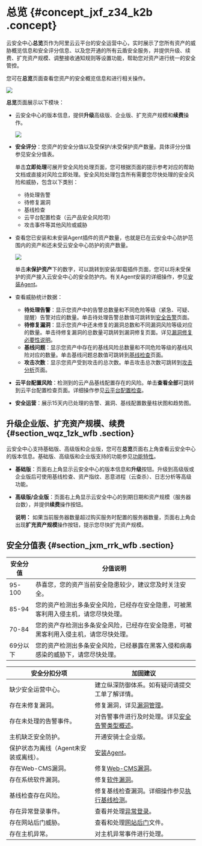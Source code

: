 # 总览 {#concept_jxf_z34_k2b .concept}

云安全中心**总览**页作为阿里云云平台的安全运营中心，实时展示了您所有资产的威胁概览信息和安全评分信息、以及您开通的所有云盾安全服务，并提供升级、续费、扩充资产规模、调整接收通知规则等设置功能，帮助您对资产进行统一的安全管控。

您可在**总览**页面查看您资产的安全概览信息和进行相关操作。

![](http://static-aliyun-doc.oss-cn-hangzhou.aliyuncs.com/assets/img/15448/156104613149837_zh-CN.png)

**总览**页面展示以下模块：

-   云安全中心的版本信息，提供**升级**高级版、企业版、扩充资产规模和**续费**操作。

    ![](http://static-aliyun-doc.oss-cn-hangzhou.aliyuncs.com/assets/img/15448/156104613148508_zh-CN.png)

-   **安全评分**：您资产的安全分值以及受保护/未受保护资产数量。具体评分分值参见安全分值表。

    单击**立即处理**可展开安全风险处理页面，您可根据页面的提示参考对应的帮助文档或直接对风险立即处理。安全风险处理包含所有需要您尽快处理的安全风险和威胁，包含以下类别：

    -   待处理告警
    -   待修复漏洞
    -   基线检查
    -   云平台配置检查（云产品安全风险项）
    -   攻击事件等其他风险或威胁
-   查看您已安装和未安装Agent插件的资产数量，也就是已在云安全中心防护范围内的资产和还未受云安全中心防护的资产数量。

    ![](http://static-aliyun-doc.oss-cn-hangzhou.aliyuncs.com/assets/img/15448/156104613148509_zh-CN.png)

    单击**未保护资产**下的数字，可以跳转到安装/卸载插件页面，您可以将未受保护的资产接入云安全中心的安全防护内。有关Agent安装的详细操作，参见[安装Agent](../../../../intl.zh-CN/接入云安全中心/安装Agent.md#)。

-   查看威胁统计数据：
    -   **待处理告警**：显示您资产中的告警总数量和不同危险等级（紧急、可疑、提醒）告警对应的数量。单击待处理告警总数值可跳转到[安全告警](intl.zh-CN/用户指南/安全告警处理/安全告警类型概述.md#)页面。
    -   **待修复漏洞**：显示您资产中还未修复的漏洞总数和不同漏洞风险等级对应的数量。单击待修复漏洞的总数量可跳转到漏洞修复页面。详见[漏洞修复必要性说明](intl.zh-CN/用户指南/漏洞管理/漏洞修复必要性说明.md#)。
    -   **基线问题**：显示您资产中存在的基线风险总数量和不同危险等级的基线风险对应的数量。单击基线问题总数值可跳转到[基线检查](intl.zh-CN/用户指南/基线检查/基线检查概述.md#)页面。
    -   **攻击次数**：显示您资产受到攻击的总次数。单击攻击总次数可跳转到[攻击分析](intl.zh-CN/用户指南/攻击分析.md#)页面。
-   **云平台配置风险**：检测到的云产品基线配置存在的风险。单击**查看全部**可跳转到云平台配置检查页面。详细操作参见[云平台配置检查](intl.zh-CN/用户指南/云平台配置检查.md#)。
-   **安全运营**：展示15天内已处理的告警、漏洞、基线配置数量柱状图和趋势图。

## 升级企业版、扩充资产规模、续费 {#section_wqz_1zk_wfb .section}

云安全中心支持基础版、高级版和企业版，您可在**总览**页面右上角查看云安全中心的版本信息。基础版、高级版和企业版支持的功能参见[功能特性](../../../../intl.zh-CN/产品简介/功能特性.md#)。

-   **基础版**：页面右上角显示云安全中心的版本信息和**升级**按钮。升级到高级版或企业版后可使用基线检查、资产指纹、恶意进程（云查杀）、日志分析等高级功能。
-   **高级版/企业版**：页面右上角显示云安全中心的到期日期和资产规模（服务器台数），并提供**续费**操作按钮。

    **说明：** 如果当前服务器数量超过购买服务时配置的服务器数量，页面右上角会出现**扩充资产规模**操作按钮，提示您尽快扩充资产规模。


## 安全分值表 {#section_jxm_rrk_wfb .section}

|安全分值|分值说明|
|----|----|
|95-100|恭喜您，您的资产当前安全隐患较少，建议您及时关注安全。|
|85-94|您的资产检测出多条安全风险，已经存在安全隐患，可被黑客利用入侵主机，请您尽快处理。|
|70-84|您的资产存检测出多条安全风险，已经存在安全隐患，可被黑客利用入侵主机，请您尽快处理。|
|69分以下|您的资产检测出多条安全风险，已经暴露在黑客入侵和病毒感染的威胁下，请您尽快处理。|

|安全分扣分项|加固建议|
|------|----|
|缺少安全运营中心。|建立纵深防御体系。如有疑问请提交工单了解详情。|
|存在未修复漏洞。|修复漏洞，详见[漏洞管理](intl.zh-CN/用户指南/漏洞管理/漏洞修复必要性说明.md#)。|
|存在未处理的告警事件。|对告警事件进行及时处理。详见[安全告警类型概述](intl.zh-CN/用户指南/安全告警处理/安全告警类型概述.md#)。|
|主机缺乏安全防护。|开通安骑士企业版。|
|保护状态为离线（Agent未安装或离线）。|[安装Agent](../../../../intl.zh-CN/接入云安全中心/Agent说明.md#)。|
|存在Web-CMS漏洞。|修复[Web-CMS漏洞](../../../../intl.zh-CN/.md#)。|
|存在系统软件漏洞。|修复[软件漏洞](../../../../intl.zh-CN/.md#)。|
|基线检查存在风险。|修复基线检查漏洞。详细操作参见[执行基线检测](intl.zh-CN/用户指南/基线检查/执行基线检测.md#)。|
|存在异常登录事件。|查看并处理[异常登录](../../../../intl.zh-CN/用户指南/入侵检测/异常登录.md#)。|
|存在网站后门威胁。|查看和处理[网站后门](../../../../intl.zh-CN/用户指南/入侵检测/网站后门.md#)文件。|
|存在主机异常。|对主机异常事件进行处理。|

